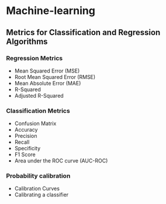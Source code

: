 # Machine-learning

## Metrics for Classification and Regression Algorithms

### Regression Metrics
- Mean Squared Error (MSE)
- Root Mean Squared Error (RMSE)
- Mean Absolute Error (MAE)
- R-Squared
- Adjusted R-Squared

### Classification Metrics
- Confusion Matrix
- Accuracy
- Precision
- Recall
- Specificity
- F1 Score
- Area under the ROC curve (AUC-ROC)

### Probability calibration
- Calibration Curves
- Calibrating a classifier
